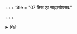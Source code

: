 +++
title = "07 तिस्र एव साह्नस्योपसदः"

+++

<details><summary>थिते</summary>

7. In a one-day-soma-sacrifice (there should be) only three Upasads. In a Sacrifice extending over two to twelve days there shuld be twelve (Upasads).  

[^1]: Cf. TS VI.2.5.1.  

</details>
